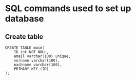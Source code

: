 # SQL commands used to set up database
## Create table
```
CREATE TABLE main(
    ID int NOT NULL,
    email varchar(100) unique,
    vorname varchar(100),
    nachname varchar(100),
    PRIMARY KEY (ID)
);
```